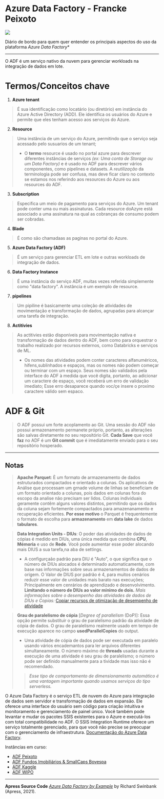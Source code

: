 
# Azure Data Factory - Francke Peixoto  
![](https://community.chocolatey.org/content/packageimages/azuredatafactorytools15.0.9.3527.2.png)

Diário de bordo para quem quer entender os principais aspectos do uso da plataforma *Azure Data Factory**

---
O ADF é um serviço nativo da nuvem para gerenciar workloads na integração de dados em lote.

# Termos/Conceitos chave
1.	**Azure tenant**
> É sua identificação como locatário (ou diretório) em instância do Azure Active Directory (ADD).
Ele identifica os usuários do Azure e permite que eles tenham acesso aos serviços do Azure. 
2.	**Resource**
>  Uma instância de um serviço do Azure, permitindo que o serviço seja acessado pelo susuarios de um tenant;
> * O **termo** resource é usado no portal azure para descrever diferentes instãncias de serviços _(ex: Uma conta de Storage ou um Data Factory)_ e é usado no ADF para descrever vários componentes, como pipelines e datasets. A *reutilização* da terminologia pode ser confusa, mas deve ficar claro no contexto se estamos nos referindo aos resources do Azure ou  aos resources do ADF.
3.	**Subscription**
> Especifica um meio de pagamento para serviços do Azure. Um tenant pode conter uma ou mais assinaturas. Cada resource doAzyre está associado a uma assinatura na qual as cobranças de consumo podem ser cobradas.
4.	**Blade**
>  É como são chamadaas as paginas no portal do Azure.
5. **Azure Data Factory (ADF)**
> É um serviço para gerenciar ETL em lote e outras workloads de integração de dados.
6. **Data Factory Instance**
> É uma instância do serviço ADF, muitas vezes referida simplemente como "data factory". A instância é um exemplo de resource.
7. **pipelines**
> Um pipiline é basicamente uma coleção de atividades de movimentação e transformação de dados, agrupadas para alcançar uma tarefa de integração.
8. **Actitivies**
> As actitivies estão disponíveis para movimentação nativa e transformação de dados dentro do ADF, bem como para orquestrar o trabalho realizado por recursos externos, como Databricks e serviços de ML.
> * Os nomes das atividades podem conter caracteres alfanuméricos, hífens,sublinhados e espaços, mas os nomes não podem começar ou terminar com um espaço.
> Seus nomes são validados pela interface do ADF à medida que você digita, portanto, ao adicionar um caractere de espaço, você receberá um erro de validação imediato;  Esse erro desaparece quando voc/çe insere o proximo caractere válido sem espaco.

# ADF & Git
> O ADF possui um forte acoplamento ao Git. Uma sessão do ADF não possui armazenamento permanete próprio, portanto, as alterações são salvas diretamente no seu repositório Git.
**Cada Save** que você **faz** no ADF é um **Git commit** que é imediatamente enviado para o seu repositório hosperado.
---
## Notas
> **Apache Parquet**: È um formato de armazenamento de dados estruturados compactados e orientado a colunas. 
Os aplicativos de Análise que processam um grnade volume de linhas se beneficiam de um formato orientado a colunas, pois dados em colunas fora do escopo da analise não precisam ser lidos.
Colunas individuais geramente contêm alguns valores distintos, permitindo que os dados da coluna sejam fortemente compactados para amazenanamento e recuperação eficientes.
> **Por esse motivo** o Parquet é frequentemente o formato de escolha para **armazenamento** em **data lake** de dados **tabulares**. 

> **Data Integration Units - DIUs**: O poder das atividades de dados de cópias é medido em DIUs, uma única medida que combina **CPU**, **Mémoria** e uso de **Rede**. 
Você pode aumentar esse poder alocando mais DIUS a sua tarefa,na aba de settings.
> * A configurçaão padrão para DIU é "Auto", o que significa que o número de DIUs alocados é determinado automaticamente, com base nas informações sobre  seus armazenamentos de dados de origem.
O Valor de DIUS por padrão é 4, para muitos cenários  reduzir esse valor de unidades mais barato nas execuções; Principalmente  em cenrários de aprendizado e desenvolvimento.
**Limitando o número de DIUs ao valor mínimo de dois.**
> *Mais informações sobre o desempenho das atividades de dados  de DIUs e Copias:* [Copiar recursos de otimização de desempenho de atividade](https://docs.microsoft.com/pt-br/azure/data-factory/copy-activity-performance-features) 

> **Grau de paralelismo de cópia** [_Degree of parallelism_ (DoP)]: Essa opção permite substituir o grau de paralelismo padrão da atividade de cópia de dados.
O grau de paralelismo realmente usado em tempo de execução aparece no campo **usedParallelCopies** do output. 
> * Uma atividade de cópia de dados pode ser executada em paralelo usando vários encademantos para ler arquivos diferentes simultaneamente. 
 O número máximo de **threads** usadas durante a execução de uma atividade é seu grau de paralelismo; o número pode ser definido manualmente para a tividade mas isso não é recomendado.
>> *Esse tipo de comportamento de dimensionamento automático é uma vantagem importante quando usamos serviços do tipo serverless.*

O Azure Data Factory é o serviço ETL de nuvem do Azure para integração de dados sem servidor e transformação de dados em expansão. 
Ele oferece uma interface do usuário sem código para criação intuitiva e monitoramento e gerenciamento de painel único. 
Você também pode levantar e mudar os pacotes SSIS existentes para o Azure e executá-los com total compatibilidade no ADF. 
O SSIS Integration Runtime oferece um serviço totalmente gerenciado, para que você não precise se preocupar com o gerenciamento de infraestrutura. 
[Documentação do Azure Data Factory](https://docs.microsoft.com/en-us/azure/data-factory/).

Instâncias em curso: 
- [ADF Peixoto](https--//obfuscated--url-)
- [ADF Fundos Imobiliários & SmallCaps Bovespa](https--//obfuscated--url--)
- [ADF Kaggle](https--//obfuscated--url--)
- [ADF WIPO](https--//obfuscated--url--)
---
**Apress Source Code**
[*Azure Data Factory by Example*](https://www.apress.com/9781484270288) by Richard Swinbank (Apress, 2021).
